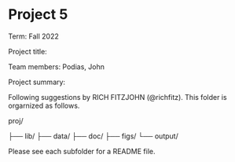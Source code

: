# Project 5

Term: Fall 2022


Project title: 

Team members:
Podias, John

Project summary: 

Following suggestions by RICH FITZJOHN (@richfitz). This folder is orgarnized as follows.

proj/

├── lib/
├── data/
├── doc/
├── figs/
└── output/

Please see each subfolder for a README file.
 
